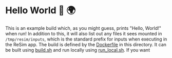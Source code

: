 # Hello World :wave: :earth_africa:

This is an example build which, as you might guess, prints "Hello, World!" when
run! In addition to this, it will also list out any files it sees mounted in
`/tmp/resim/inputs`, which is the standard prefix for inputs when executing in
the ReSim app. The build is defined by the [Dockerfile](./Dockerfile) in this
directory. It can be built using [build.sh](./build.sh) and run locally using
[run_local.sh](./run_local.sh). If you want 

